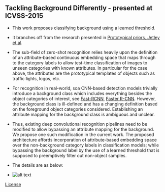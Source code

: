 ## Tackling Background Differently - presented at ICVSS-2015
- This work proposes classifying background using a learned threshold. 
- It branches off from the research presented in <a href=http://www.robots.ox.ac.uk/~tvg/publications/2015/bmvc_383_cr.pdf>Prototypical priors, Jetley et.al</a>. 
- The sub-field of zero-shot recognition relies heavily upon the definition of an attribute-based continuous embedding space that maps through to the category labels to allow test-time classification of images to unseen categories with known attributes. In particular for the case above, the attributes are the prototypical templates of objects such as traffic lights, logos, etc.
- For recognition in real-world, soa CNN-based detection models trivially introduce a background class which includes everything besides the object categories of interest, see <a href=https://arxiv.org/pdf/1504.08083.pdf>Fast-RCNN</a>, <a href=https://arxiv.org/abs/1506.01497>Faster R-CNN</a>. However, the background class is ill-defined and has a changing definition based on the foreground object categories considered. Establishing an attribute mapping for the background class is ambiguous and unclear.
- Thus, existing deep convolutional recognition pipelines need to be modified to allow bypassing an attribute mapping for the background. We propose one such modification in the current work. The proposed architecture affords incorporation of attribute-based embedding space over the non-background category labels in classification models; while bypassing the background label by the use of a learned threshold that is supposed to preemptively filter out non-object samples.
- The details are as below:

- ![alt text](https://github.com/saumya-jetley/TacklingBkgndDifferently_ICVSS15/blob/master/poster/poster-page-001.jpg)












<a href=https://github.com/saumya-jetley/TacklingBkgndDifferently_ICVSS15/blob/master/License>License</a>
